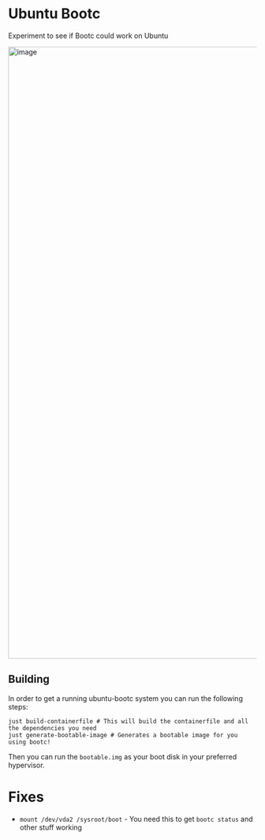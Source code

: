 # Ubuntu Bootc

Experiment to see if Bootc could work on Ubuntu

<img width="2192" height="1239" alt="image" src="https://github.com/user-attachments/assets/a203c7ab-3a13-40da-baf2-d73e5b3b34d1" />

## Building

In order to get a running ubuntu-bootc system you can run the following steps:
```shell
just build-containerfile # This will build the containerfile and all the dependencies you need
just generate-bootable-image # Generates a bootable image for you using bootc!
```

Then you can run the `bootable.img` as your boot disk in your preferred hypervisor.

# Fixes

- `mount /dev/vda2 /sysroot/boot` - You need this to get `bootc status` and other stuff working
